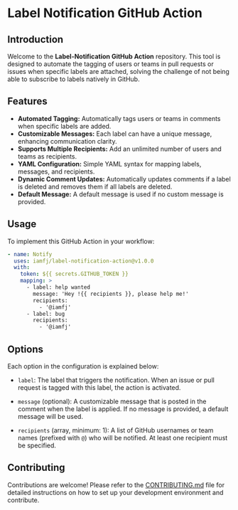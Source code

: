 # Label Notification GitHub Action

## Introduction

Welcome to the **Label-Notification GitHub Action** repository. This tool is designed to automate the tagging of users or teams in pull requests or issues when specific labels are attached, solving the challenge of not being able to subscribe to labels natively in GitHub.

## Features

- **Automated Tagging:** Automatically tags users or teams in comments when specific labels are added.
- **Customizable Messages:** Each label can have a unique message, enhancing communication clarity.
- **Supports Multiple Recipients:** Add an unlimited number of users and teams as recipients.
- **YAML Configuration:** Simple YAML syntax for mapping labels, messages, and recipients.
- **Dynamic Comment Updates:** Automatically updates comments if a label is deleted and removes them if all labels are deleted.
- **Default Message:** A default message is used if no custom message is provided.

## Usage

To implement this GitHub Action in your workflow:

```yaml
- name: Notify
  uses: iamfj/label-notification-action@v1.0.0
  with:
    token: ${{ secrets.GITHUB_TOKEN }}
    mapping: >
      - label: help wanted
        message: 'Hey !{{ recipients }}, please help me!'
        recipients:
          - '@iamfj'
      - label: bug
        recipients:
          - '@iamfj'
```

## Options

Each option in the configuration is explained below:

- `label`: The label that triggers the notification. When an issue or pull request is tagged with this label, the action is activated.

- `message` (optional): A customizable message that is posted in the comment when the label is applied. If no message is provided, a default message will be used.

- `recipients` (array, minimum: 1): A list of GitHub usernames or team names (prefixed with `@`) who will be notified. At least one recipient must be specified.

## Contributing

Contributions are welcome! Please refer to the [CONTRIBUTING.md](CONTRIBUTING.md) file for detailed instructions on how to set up your development environment and contribute.
